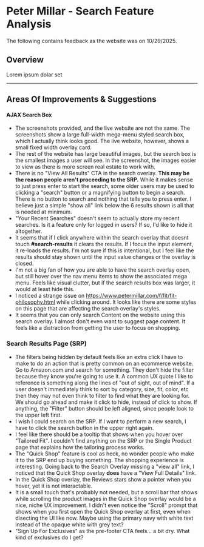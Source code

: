# Peter Millar - Search Feature Analysis
The following contains feedback as the website was on 10/29/2025.

## Overview
Lorem ipsum dolar set

---

## Areas Of Improvements & Suggestions

#### AJAX Search Box
- The screenshots provided, and the live website are not the same. The screenshots show a large full-width mega-menu styled search box, which I actually think looks good. The live website, however, shows a small fixed width overlay card.
- The rest of the website has large beautiful images, but the search box is the smallest images a user will see. In the screenshot, the images easier to view as there is more screen real estate to work with.
- There is no "View All Results" CTA in the search overlay. **This may be the reason people aren't proceeding to the SRP.** While it makes sense to just press enter to start the search, some older users may be used to clicking a "search" button or a magnifying button to begin a search. There is no button to search and nothing that tells you to press enter. I believe just a simple "show all" link below the 6 results shown is all that is needed at minimum. 
- "Your Recent Searches" doesn't seem to actually store my recent searches. Is it a feature only for logged in users? If so, I'd like to hide it altogether.
- It seems that if I click anywhere within the search overlay that doesnt touch **#search-results** it clears the results. If I focus the input element, it re-loads the results. I'm not sure if this is intentional, but I feel like the results should stay shown until the input value changes or the overlay is closed.
- I'm not a big fan of how you are able to have the search overlay open, but still hover over the nav menu items to show the associated mega menu. Feels like visual clutter, but if the search results box was larger, it would at least hide this.
- I noticed a strange issue on https://www.petermillar.com/f/fit/fit-philosophy.html while clicking around. It looks like there are some styles on this page that are affecting the search overlay's styles.
- It seems that you can only search Content on the website using this search overlay. I almost don't even want to suggest page content. It feels like a distraction from getting the user to focus on shopping.

### Search Results Page (SRP)
- The filters being hidden by default feels like an extra click I have to make to do an action that is pretty common on an ecommerce website. Go to Amazon.com and search for something. They don't hide the filter because they know you're going to use it. A common UX quote I like to reference is something along the lines of "out of sight, out of mind". If a user doesn't immediately think to sort by category, size, fit, color, etc then they may not even think to filter to find what they are looking for. We should go ahead and make it click to hide, instead of click to show. If anything, the "Filter" button should be left aligned, since people look to the upper left first.
- I wish I could search on the SRP. If I want to perform a new search, I have to click the search button in the upper right again.
- I feel like there should be a tooltip that shows when you hover over "Tailored Fit". I couldn't find anything on the SRP or the Single Product page that explains how the tailoring process works.
- The "Quick Shop" feature is cool as heck, no wonder people who make it to the SRP end up buying something. The shopping experience is interesting. Going back to the Search Overlay missing a "view all" link, I noticed that the Quick Shop overlay **does** have a "View Full Details" link.
- In the Quick Shop overlay, the Reviews stars show a pointer when you hover, yet it is not interactable.
- It is a small touch that's probably not needed, but a scroll bar that shows while scrolling the product images in the Quick Shop overlay would be a nice, niche UX improvement. I didn't even notice the "Scroll" prompt that shows when you first open the Quick Shop overlay at first, even when disecting the UI like now. Maybe using the primary navy with white text instead of the opaque white with grey text?
- "Sign Up For Exclusives" as the pre-footer CTA feels... a bit dry. What kind of exclusives do I get?